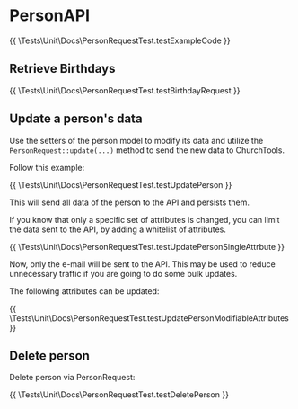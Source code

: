 # PersonAPI

{{ \Tests\Unit\Docs\PersonRequestTest.testExampleCode }}

## Retrieve Birthdays

{{ \Tests\Unit\Docs\PersonRequestTest.testBirthdayRequest }}

## Update a person's data

Use the setters of the person model to modify its data and utilize the
`PersonRequest::update(...)` method to send the new data to ChurchTools.

Follow this example:

{{ \Tests\Unit\Docs\PersonRequestTest.testUpdatePerson }}

This will send all data of the person to the API and persists them.

If you know that only a specific set of attributes is changed, you can limit the
data sent to the API, by adding a whitelist of attributes.

{{ \Tests\Unit\Docs\PersonRequestTest.testUpdatePersonSingleAttrbute }}

Now, only the e-mail will be sent to the API. This may be used to reduce
unnecessary traffic if you are going to do some bulk updates.

The following attributes can be updated:

{{ \Tests\Unit\Docs\PersonRequestTest.testUpdatePersonModifiableAttributes }}

## Delete person

Delete person via PersonRequest:

{{ \Tests\Unit\Docs\PersonRequestTest.testDeletePerson }}